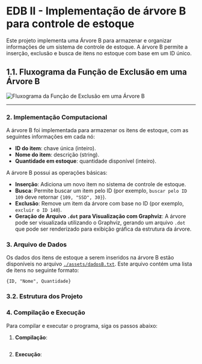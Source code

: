 # EDB II -  Implementação de árvore B para controle de estoque

Este projeto implementa uma Árvore B para armazenar e organizar informações de um sistema de controle de estoque. A árvore B permite a inserção, exclusão e busca de itens no estoque com base em um ID único.

## 1.1. Fluxograma da Função de Exclusão em uma Árvore B

![Fluxograma da Função de Exclusão em uma Árvore B]()

---

### 2. Implementação Computacional 

A árvore B foi implementada para armazenar os itens de estoque, com as seguintes informações em cada nó:
- **ID do item**: chave única (inteiro).
- **Nome do item**: descrição (string).
- **Quantidade em estoque**: quantidade disponível (inteiro).

A árvore B possui as operações básicas:
- **Inserção**: Adiciona um novo item no sistema de controle de estoque.
- **Busca**: Permite buscar um item pelo ID (por exemplo, `buscar pelo ID 109` deve retornar `{109, "SSD", 30}`).
- **Exclusão**: Remove um item da árvore com base no ID (por exemplo, `excluir o ID 140`).
- **Geração de Arquivo `.dot` para Visualização com Graphviz**: A árvore pode ser visualizada utilizando o Graphviz, gerando um arquivo `.dot` que pode ser renderizado para exibição gráfica da estrutura da árvore.

### 3. Arquivo de Dados

Os dados dos itens de estoque a serem inseridos na árvore B estão disponíveis no arquivo [`./assets/dadosB.txt`](./assets/dadosB.txt). Este arquivo contém uma lista de itens no seguinte formato:

```text
{ID, "Nome", Quantidade}
```

### 3.2. Estrutura dos Projeto

### 4. Compilação e Execução

Para compilar e executar o programa, siga os passos abaixo:

1. **Compilação**:
   ```bash

   ```

2. **Execução**:
   ```bash

   ```

